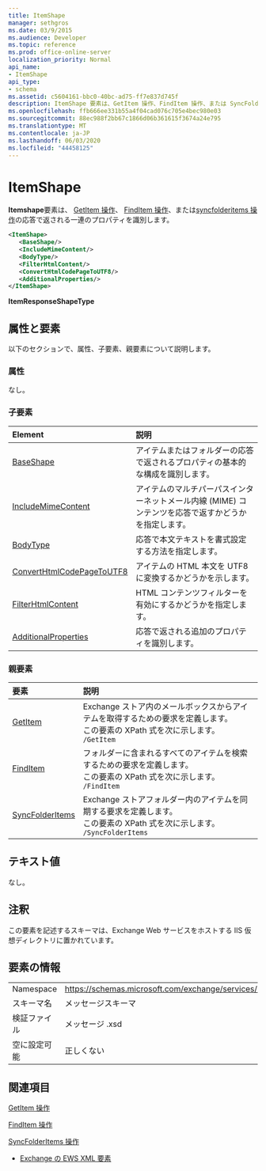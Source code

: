 ```yaml
---
title: ItemShape
manager: sethgros
ms.date: 03/9/2015
ms.audience: Developer
ms.topic: reference
ms.prod: office-online-server
localization_priority: Normal
api_name:
- ItemShape
api_type:
- schema
ms.assetid: c5604161-bbc0-40bc-ad75-ff7e837d745f
description: ItemShape 要素は、GetItem 操作、FindItem 操作、または SyncFolderItems 操作の応答で返される一連のプロパティを識別します。
ms.openlocfilehash: ffb666ee331b55a4f04cad076c705e4bec980e03
ms.sourcegitcommit: 88ec988f2bb67c1866d06b361615f3674a24e795
ms.translationtype: MT
ms.contentlocale: ja-JP
ms.lasthandoff: 06/03/2020
ms.locfileid: "44458125"
---
```

# <a name="itemshape"></a>ItemShape

**Itemshape**要素は、 [GetItem 操作](getitem-operation.md)、 [FindItem 操作](finditem-operation.md)、または[syncfolderitems 操作](syncfolderitems-operation.md)の応答で返される一連のプロパティを識別します。 
  
```XML
<ItemShape>
   <BaseShape/>
   <IncludeMimeContent/>
   <BodyType/>
   <FilterHtmlContent/>
   <ConvertHtmlCodePageToUTF8/>
   <AdditionalProperties/>
</ItemShape>
```

 **ItemResponseShapeType**
## <a name="attributes-and-elements"></a>属性と要素

以下のセクションで、属性、子要素、親要素について説明します。
  
### <a name="attributes"></a>属性

なし。
  
### <a name="child-elements"></a>子要素

|**Element**|**説明**|
|:-----|:-----|
|[BaseShape](baseshape.md) <br/> |アイテムまたはフォルダーの応答で返されるプロパティの基本的な構成を識別します。  <br/> |
|[IncludeMimeContent](includemimecontent.md) <br/> |アイテムのマルチパーパスインターネットメール内線 (MIME) コンテンツを応答で返すかどうかを指定します。  <br/> |
|[BodyType](bodytype.md) <br/> |応答で本文テキストを書式設定する方法を指定します。  <br/> |
|[ConvertHtmlCodePageToUTF8](converthtmlcodepagetoutf8.md) <br/> |アイテムの HTML 本文を UTF8 に変換するかどうかを示します。  <br/> |
|[FilterHtmlContent](filterhtmlcontent.md) <br/> |HTML コンテンツフィルターを有効にするかどうかを指定します。  <br/> |
|[AdditionalProperties](additionalproperties.md) <br/> |応答で返される追加のプロパティを識別します。  <br/> |
   
### <a name="parent-elements"></a>親要素

|**要素**|**説明**|
|:-----|:-----|
|[GetItem](getitem.md) <br/> |Exchange ストア内のメールボックスからアイテムを取得するための要求を定義します。  <br/> この要素の XPath 式を次に示します。  <br/>  `/GetItem` <br/> |
|[FindItem](finditem.md) <br/> |フォルダーに含まれるすべてのアイテムを検索するための要求を定義します。  <br/> この要素の XPath 式を次に示します。  <br/>  `/FindItem` <br/> |
|[SyncFolderItems](syncfolderitems.md) <br/> |Exchange ストアフォルダー内のアイテムを同期する要求を定義します。  <br/> この要素の XPath 式を次に示します。  <br/>  `/SyncFolderItems` <br/> |
   
## <a name="text-value"></a>テキスト値

なし。
  
## <a name="remarks"></a>注釈

この要素を記述するスキーマは、Exchange Web サービスをホストする IIS 仮想ディレクトリに置かれています。
  
## <a name="element-information"></a>要素の情報

|||
|:-----|:-----|
|Namespace  <br/> |https://schemas.microsoft.com/exchange/services/2006/messages  <br/> |
|スキーマ名  <br/> |メッセージスキーマ  <br/> |
|検証ファイル  <br/> |メッセージ .xsd  <br/> |
|空に設定可能  <br/> |正しくない  <br/> |
   
## <a name="see-also"></a>関連項目



[GetItem 操作](getitem-operation.md)
  
[FindItem 操作](finditem-operation.md)
  
[SyncFolderItems 操作](syncfolderitems-operation.md)


- [Exchange の EWS XML 要素](ews-xml-elements-in-exchange.md)

